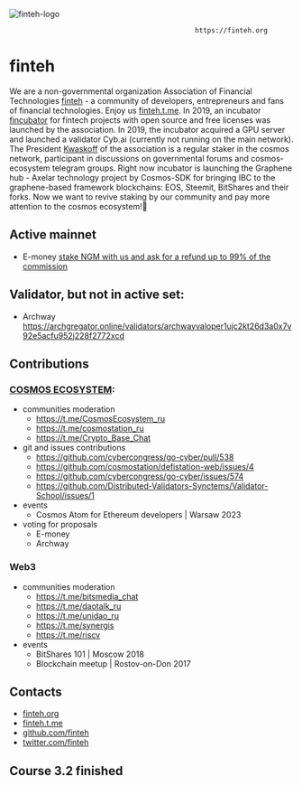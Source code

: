 ![finteh-logo](https://s3.amazonaws.com/keybase_processed_uploads/8347894e8f847ed310764dd6c0f47d05_360_360.jpg)

                                                  https://finteh.org

# finteh

We are a non-governmental organization Association of Financial Technologies [finteh](https://github.com/finteh) - a community of developers, entrepreneurs and fans of financial technologies. Enjoy us [finteh.t.me](https://finteh.t.me). In 2019, an incubator [fincubator](https://github.com/fincubator) for fintech projects with open source and free licenses was launched by the association. In 2019, the incubator acquired a GPU server and launched a validator Cyb.ai (currently not running on the main network). The President [Kwaskoff](https://github.com/kwaskoff) of the association is a regular staker in the cosmos network, participant in discussions on governmental forums and cosmos-ecosystem telegram groups. Right now incubator is launching the Graphene hub - Axelar technology project by Cosmos-SDK for bringing IBC to the graphene-based framework blockchains: EOS, Steemit, BitShares and their forks.
Now we want to revive staking by our community and pay more attention to the cosmos ecosystem!💪

## Active mainnet

- E-money [stake NGM with us and ask for a refund up to 99% of the commission](https://wallet.keplr.app/?tab=staking&modal=validator&chain=emoney-3&validator_address=emoneyvaloper1cja500vpm2e0nl2pk8knc885mm6waxuhjjuhcn)

## Validator, but not in active set:

- Archway https://archgregator.online/validators/archwayvaloper1ujc2kt26d3a0x7v92e5acfu952j228f2772xcd

## Contributions

### [COSMOS ECOSYSTEM](https://cosmos.network): 

- communities moderation
    - https://t.me/CosmosEcosystem_ru
    - https://t.me/cosmostation_ru
    - https://t.me/Crypto_Base_Chat
- git and issues contributions
    - https://github.com/cybercongress/go-cyber/pull/538
    - https://github.com/cosmostation/defistation-web/issues/4
    - https://github.com/cybercongress/go-cyber/issues/574
    - https://github.com/Distributed-Validators-Synctems/Validator-School/issues/1
- events
    - Cosmos Atom for Ethereum developers | Warsaw 2023
- voting for proposals
    - E-money
    - Archway
    
### Web3 
    
- communities moderation
    - https://t.me/bitsmedia_chat
    - https://t.me/daotalk_ru
    - https://t.me/unidao_ru
    - https://t.me/synergis
    - https://t.me/riscv
- events
    - BitShares 101 | Moscow 2018
    - Blockchain meetup | Rostov-on-Don 2017

## Contacts
- [finteh.org](https://finteh.org)
- [finteh.t.me](https://finteh.t.me)
- [github.com/finteh](https://github.com/finteh)
- [twitter.com/finteh](https://twitter.com/finteh)

## Course 3.2 finished
